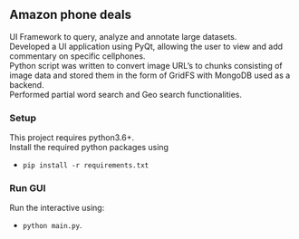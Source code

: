 ## Amazon phone deals
UI Framework to query, analyze and annotate large datasets.\
Developed a UI application using PyQt, allowing the user to view and add commentary on specific cellphones.\
Python script was written to convert image URL’s to chunks consisting of image data and stored them in the form of GridFS with MongoDB used as a backend.\
Performed partial word search and Geo search functionalities.

### Setup
This project requires python3.6+.  
Install the required python packages using 
* `pip install -r requirements.txt`

### Run GUI
Run the interactive using:  
* `python main.py`.

